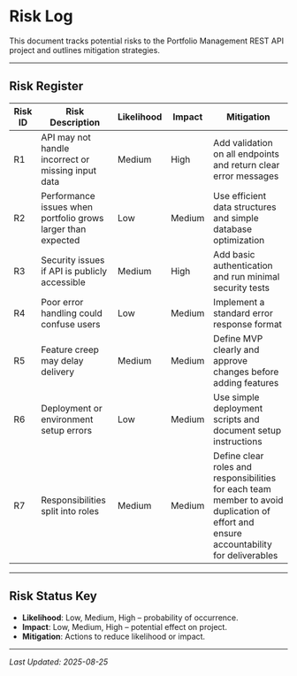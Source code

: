 # Risk Log

This document tracks potential risks to the Portfolio Management REST API project and outlines mitigation strategies.

---

## Risk Register

| Risk ID | Risk Description | Likelihood | Impact | Mitigation |
|--------|------------------|------------|--------|-----------|
| R1 | API may not handle incorrect or missing input data | Medium     | High | Add validation on all endpoints and return clear error messages |
| R2 | Performance issues when portfolio grows larger than expected | Low        | Medium | Use efficient data structures and simple database optimization |
| R3 | Security issues if API is publicly accessible | Medium     | High | Add basic authentication and run minimal security tests |
| R4 | Poor error handling could confuse users | Low        | Medium | Implement a standard error response format |
| R5 | Feature creep may delay delivery | Medium     | Medium | Define MVP clearly and approve changes before adding features |
| R6 | Deployment or environment setup errors | Low        | Medium | Use simple deployment scripts and document setup instructions |
| R7 | Responsibilities split into roles | Medium     | Medium | Define clear roles and responsibilities for each team member to avoid duplication of effort and ensure accountability for deliverables |


---

## Risk Status Key
- **Likelihood**: Low, Medium, High – probability of occurrence.
- **Impact**: Low, Medium, High – potential effect on project.
- **Mitigation**: Actions to reduce likelihood or impact.

---

*Last Updated: 2025-08-25*

